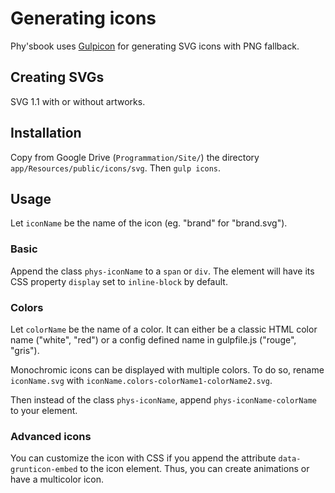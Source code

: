 # Generating icons #
Phy'sbook uses [Gulpicon](https://github.com/filamentgroup/gulpicon) for generating SVG icons with PNG fallback.

## Creating SVGs ##
SVG 1.1 with or without artworks. 

## Installation ##
Copy from Google Drive (`Programmation/Site/`) the directory `app/Resources/public/icons/svg`.
Then `gulp icons`.

## Usage ##
Let `iconName` be the name of the icon (eg. "brand" for "brand.svg").

### Basic ###
Append the class `phys-iconName` to a `span` or `div`. The element will have its CSS property `display` set to `inline-block` by default.

### Colors ###
Let `colorName` be the name of a color. It can either be a classic HTML color name ("white", "red") or a config defined name in gulpfile.js ("rouge", "gris").

Monochromic icons can be displayed with multiple colors. To do so, rename `iconName.svg` with `iconName.colors-colorName1-colorName2.svg`.

Then instead of the class `phys-iconName`, append `phys-iconName-colorName` to your element.

### Advanced icons ###
You can customize the icon with CSS if you append the attribute `data-grunticon-embed` to the icon element.
Thus, you can create animations or have a multicolor icon.
